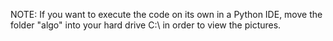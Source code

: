 NOTE: If you want to execute the code on its own in a Python IDE, move the folder "algo" into your hard drive C:\ in order to view the pictures.
